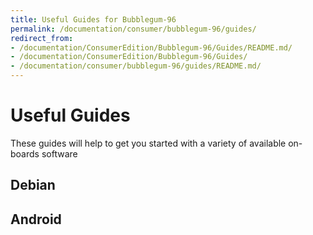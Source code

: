 ```yaml
---
title: Useful Guides for Bubblegum-96
permalink: /documentation/consumer/bubblegum-96/guides/
redirect_from:
- /documentation/ConsumerEdition/Bubblegum-96/Guides/README.md/
- /documentation/ConsumerEdition/Bubblegum-96/Guides/
- /documentation/consumer/bubblegum-96/guides/README.md/
---
```

# Useful Guides

These guides will help to get you started with a variety of available on-boards software

## Debian

## Android

